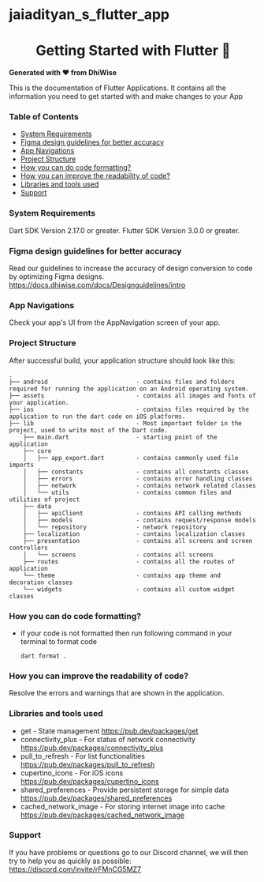 
# jaiadityan_s_flutter_app

<div>
  <h1 align="center">Getting Started with Flutter 🚀 </h1>
  <strong>
    Generated with ❤️ from DhiWise
  </strong>
  <p>
    This is the documentation of Flutter Applications.
    It contains all the information you need to get started with
    and make changes to your App
  </p>
</div>


### Table of Contents
- [System Requirements](#system-requirements)
- [Figma design guidelines for better accuracy](#figma-design-guideline-for-better-accuracy)
- [App Navigations](#app-navigations)
- [Project Structure](#project-structure)
- [How you can do code formatting?](#how-you-can-do-code-formatting)
- [How you can improve the readability of code?](#how-you-can-improve-the-readability-of-code)
- [Libraries and tools used](#libraries-and-tools-used)
- [Support](#support)

### System Requirements

Dart SDK Version 2.17.0 or greater.
Flutter SDK Version 3.0.0 or greater.

### Figma design guidelines for better accuracy

Read our guidelines to increase the accuracy of design conversion to code by optimizing Figma designs.
https://docs.dhiwise.com/docs/Designguidelines/intro

### App Navigations

Check your app's UI from the AppNavigation screen of your app.

### Project Structure

After successful build, your application structure should look like this:

```
.
├── android                         - contains files and folders required for running the application on an Android operating system.
├── assets                          - contains all images and fonts of your application.
├── ios                             - contains files required by the application to run the dart code on iOS platforms.
├── lib                             - Most important folder in the project, used to write most of the Dart code.
    ├── main.dart                   - starting point of the application
    ├── core
    │   ├── app_export.dart         - contains commonly used file imports 
    │   ├── constants               - contains all constants classes
    │   ├── errors                  - contains error handling classes                  
    │   ├── network                 - contains network related classes
    │   └── utils                   - contains common files and utilities of project
    ├── data
    │   ├── apiClient               - contains API calling methods 
    │   ├── models                  - contains request/response models 
    │   └── repository              - network repository
    ├── localization                - contains localization classes
    ├── presentation                - contains all screens and screen controllers
    │   └── screens                 - contains all screens
    ├── routes                      - contains all the routes of application
    └── theme                       - contains app theme and decoration classes
    └── widgets                     - contains all custom widget classes
```

### How you can do code formatting?

- if your code is not formatted then run following command in your terminal to format code
  ```
  dart format .
  ```

### How you can improve the readability of code?

Resolve the errors and warnings that are shown in the application.

### Libraries and tools used

- get - State management
  https://pub.dev/packages/get
- connectivity_plus - For status of network connectivity
  https://pub.dev/packages/connectivity_plus
- pull_to_refresh - For list functionalities
  https://pub.dev/packages/pull_to_refresh
- cupertino_icons - For iOS icons
  https://pub.dev/packages/cupertino_icons
- shared_preferences - Provide persistent storage for simple data
  https://pub.dev/packages/shared_preferences
- cached_network_image - For storing internet image into cache
  https://pub.dev/packages/cached_network_image
    
### Support

If you have problems or questions go to our Discord channel, we will then try to help you as quickly as possible: https://discord.com/invite/rFMnCG5MZ7
